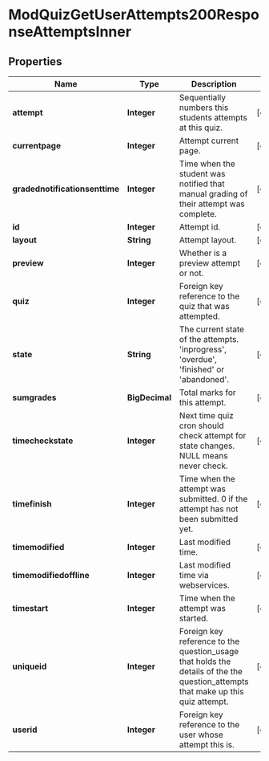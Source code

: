 

# ModQuizGetUserAttempts200ResponseAttemptsInner


## Properties

| Name | Type | Description | Notes |
|------------ | ------------- | ------------- | -------------|
|**attempt** | **Integer** | Sequentially numbers this students attempts at this quiz. |  [optional] |
|**currentpage** | **Integer** | Attempt current page. |  [optional] |
|**gradednotificationsenttime** | **Integer** | Time when the student was notified that manual grading of their attempt was complete. |  [optional] |
|**id** | **Integer** | Attempt id. |  [optional] |
|**layout** | **String** | Attempt layout. |  [optional] |
|**preview** | **Integer** | Whether is a preview attempt or not. |  [optional] |
|**quiz** | **Integer** | Foreign key reference to the quiz that was attempted. |  [optional] |
|**state** | **String** | The current state of the attempts. &#39;inprogress&#39;,                                                 &#39;overdue&#39;, &#39;finished&#39; or &#39;abandoned&#39;. |  [optional] |
|**sumgrades** | **BigDecimal** | Total marks for this attempt. |  [optional] |
|**timecheckstate** | **Integer** | Next time quiz cron should check attempt for                                                         state changes.  NULL means never check. |  [optional] |
|**timefinish** | **Integer** | Time when the attempt was submitted.                                                     0 if the attempt has not been submitted yet. |  [optional] |
|**timemodified** | **Integer** | Last modified time. |  [optional] |
|**timemodifiedoffline** | **Integer** | Last modified time via webservices. |  [optional] |
|**timestart** | **Integer** | Time when the attempt was started. |  [optional] |
|**uniqueid** | **Integer** | Foreign key reference to the question_usage that holds the                                                     details of the the question_attempts that make up this quiz                                                     attempt. |  [optional] |
|**userid** | **Integer** | Foreign key reference to the user whose attempt this is. |  [optional] |



